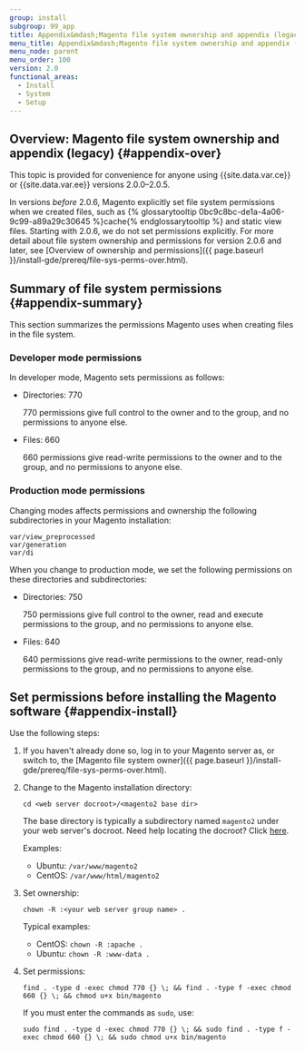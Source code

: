 ```yaml
---
group: install
subgroup: 99_app
title: Appendix&mdash;Magento file system ownership and appendix (legacy)
menu_title: Appendix&mdash;Magento file system ownership and appendix (legacy)
menu_node: parent
menu_order: 100
version: 2.0
functional_areas:
  - Install
  - System
  - Setup
---
```


## Overview: Magento file system ownership and appendix (legacy) {#appendix-over}

This topic is provided for convenience for anyone using {{site.data.var.ce}} or {{site.data.var.ee}} versions 2.0.0&ndash;2.0.5. 

In versions *before* 2.0.6, Magento explicitly set file system permissions when we created files, such as {% glossarytooltip 0bc9c8bc-de1a-4a06-9c99-a89a29c30645 %}cache{% endglossarytooltip %} and static view files. Starting with 2.0.6, we do not set permissions explicitly. For more detail about file system ownership and permissions for version 2.0.6 and later, see [Overview of ownership and permissions]({{ page.baseurl }}/install-gde/prereq/file-sys-perms-over.html).

## Summary of file system permissions {#appendix-summary}

This section summarizes the permissions Magento uses when creating files in the file system.

### Developer mode permissions

In developer mode, Magento sets permissions as follows:

*	Directories: 770

	770 permissions give full control to the owner and to the group, and no permissions to anyone else.
*	Files: 660

	660 permissions give read-write permissions to the owner and to the group, and no permissions to anyone else.

### Production mode permissions

Changing modes affects permissions and ownership the following subdirectories in your Magento installation:

	var/view_preprocessed
	var/generation
	var/di

When you change to production mode, we set the following permissions on these directories and subdirectories:

*	Directories: 750

	750 permissions give full control to the owner, read and execute permissions to the group, and no permissions to anyone else.
*	Files: 640

	640 permissions give read-write permissions to the owner, read-only permissions to the group, and no permissions to anyone else.

## Set permissions before installing the Magento software {#appendix-install}

Use the following steps:

1.	If you haven't already done so, log in to your Magento server as, or switch to, the [Magento file system owner]({{ page.baseurl }}/install-gde/prereq/file-sys-perms-over.html).
2.	Change to the Magento installation directory:

		cd <web server docroot>/<magento2 base dir>

	The base directory is typically a subdirectory named `magento2` under your web server's docroot. Need help locating the docroot? Click <a href="{{ page.baseurl }}/install-gde/basics/basics_docroot.html">here</a>.<br>

	Examples:

	*	Ubuntu: `/var/www/magento2`
	*	CentOS: `/var/www/html/magento2`

2.	Set ownership:

		chown -R :<your web server group name> .

	Typical examples:

	*	CentOS: `chown -R :apache .`
	*	Ubuntu: `chown -R :www-data .`

3.	Set permissions:

		find . -type d -exec chmod 770 {} \; && find . -type f -exec chmod 660 {} \; && chmod u+x bin/magento

	If you must enter the commands as `sudo`, use:

		sudo find . -type d -exec chmod 770 {} \; && sudo find . -type f -exec chmod 660 {} \; && sudo chmod u+x bin/magento
